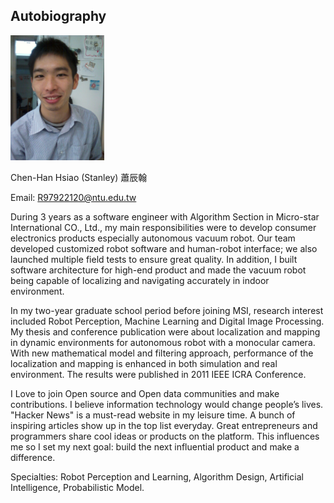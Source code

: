 ## Autobiography


<img src="photo.jpg" alt="photo" style="width: 150px;"/>

Chen-Han Hsiao (Stanley) 蕭辰翰

Email: <R97922120@ntu.edu.tw>

During 3 years as a software engineer with Algorithm Section in Micro-star International CO., Ltd., my main responsibilities were to develop consumer electronics products especially autonomous vacuum robot. Our team developed customized robot software and human-robot interface; we also launched multiple field tests to ensure great quality. In addition, I built software architecture for high-end product and made the vacuum robot being capable of localizing and navigating accurately in indoor environment.

In my two-year graduate school period before joining MSI, research interest included Robot Perception, Machine Learning and Digital Image Processing. My thesis and conference publication were about localization and mapping in dynamic environments for autonomous robot with a monocular camera. With new mathematical model and filtering approach, performance of the localization and mapping is enhanced in both simulation and real environment. The results were published in 2011 IEEE ICRA Conference.

I Love to join Open source and Open data communities and make contributions. I believe information technology would change people’s lives. "Hacker News" is a must-read website in my leisure time. A bunch of inspiring articles show up in the top list everyday. Great entrepreneurs and programmers share cool ideas or products on the platform. This influences me so I set my next goal: build the next influential product and make a difference.

Specialties: Robot Perception and Learning, Algorithm Design, Artificial Intelligence, Probabilistic Model.

